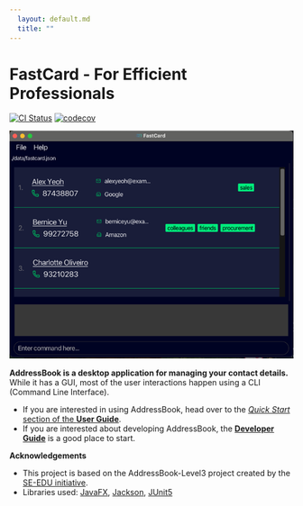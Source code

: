```yaml
---
  layout: default.md
  title: ""
---
```


# FastCard - For Efficient Professionals

[![CI Status](https://github.com/AY2526S1-CS2103T-F11-4/tp/actions/workflows/gradle.yml/badge.svg)](https://github.com/AY2526S1-CS2103T-F11-4/tp/actions/workflows/gradle.yml)
[![codecov](https://codecov.io/github/AY2526S1-CS2103T-F11-4/tp/graph/badge.svg?token=C7VKPW98S1)](https://codecov.io/github/AY2526S1-CS2103T-F11-4/tp)

![Ui](images/Ui.png)

**AddressBook is a desktop application for managing your contact details.** While it has a GUI, most of the user interactions happen using a CLI (Command Line Interface).

* If you are interested in using AddressBook, head over to the [_Quick Start_ section of the **User Guide**](UserGuide.html#quick-start).
* If you are interested about developing AddressBook, the [**Developer Guide**](DeveloperGuide.html) is a good place to start.


**Acknowledgements**
* This project is based on the AddressBook-Level3 project created by the [SE-EDU initiative](https://se-education.org).
* Libraries used: [JavaFX](https://openjfx.io/), [Jackson](https://github.com/FasterXML/jackson), [JUnit5](https://github.com/junit-team/junit5)
